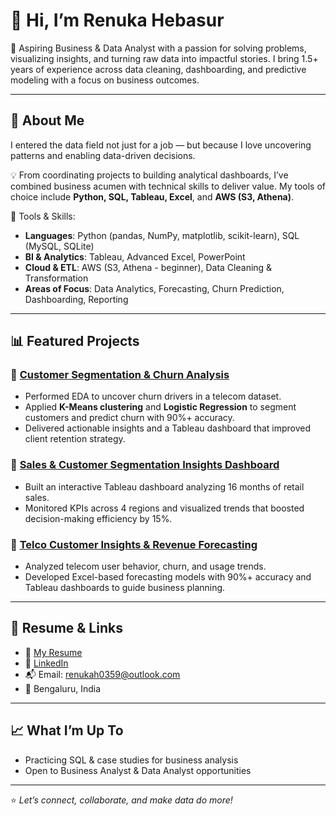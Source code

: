 # 👋 Hi, I’m Renuka Hebasur

🎯 Aspiring Business & Data Analyst with a passion for solving problems, visualizing insights, and turning raw data into impactful stories. I bring 1.5+ years of experience across data cleaning, dashboarding, and predictive modeling with a focus on business outcomes.

---

## 🚀 About Me

I entered the data field not just for a job — but because I love uncovering patterns and enabling data-driven decisions.

💡 From coordinating projects to building analytical dashboards, I’ve combined business acumen with technical skills to deliver value. My tools of choice include **Python, SQL, Tableau, Excel**, and **AWS (S3, Athena)**.

🔧 Tools & Skills:  
- **Languages**: Python (pandas, NumPy, matplotlib, scikit-learn), SQL (MySQL, SQLite)  
- **BI & Analytics**: Tableau, Advanced Excel, PowerPoint  
- **Cloud & ETL**: AWS (S3, Athena - beginner), Data Cleaning & Transformation  
- **Areas of Focus**: Data Analytics, Forecasting, Churn Prediction, Dashboarding, Reporting

---

## 📊 Featured Projects

### 📌 [Customer Segmentation & Churn Analysis](https://github.com/Renuka-Hebsur/customer-segmentation-churn-analysis)
- Performed EDA to uncover churn drivers in a telecom dataset.
- Applied **K-Means clustering** and **Logistic Regression** to segment customers and predict churn with 90%+ accuracy.
- Delivered actionable insights and a Tableau dashboard that improved client retention strategy.

### 📌 [Sales & Customer Segmentation Insights Dashboard](https://github.com/Renuka-Hebsur/sales-dashboard-tableau)
- Built an interactive Tableau dashboard analyzing 16 months of retail sales.
- Monitored KPIs across 4 regions and visualized trends that boosted decision-making efficiency by 15%.

### 📌 [Telco Customer Insights & Revenue Forecasting](https://github.com/Renuka-Hebsur/telco-revenue-dashboard)
- Analyzed telecom user behavior, churn, and usage trends.
- Developed Excel-based forecasting models with 90%+ accuracy and Tableau dashboards to guide business planning.

---

## 📁 Resume & Links

- 📄 [My Resume](https://github.com/Renuka-Hebsur/Renuka-Hebsur/blob/main/Renuka_Resume.pdf)
- 🔗 [LinkedIn](https://www.linkedin.com/in/renuka-hebasur/)
- 📬 Email: renukah0359@outlook.com  
- 📍 Bengaluru, India

---

## 📈 What I’m Up To

- Practicing SQL & case studies for business analysis
- Open to Business Analyst & Data Analyst opportunities

---

⭐ *Let’s connect, collaborate, and make data do more!*  
